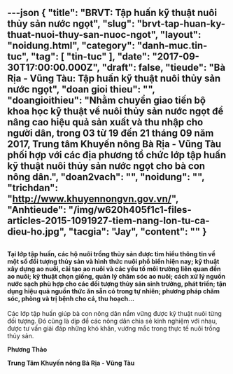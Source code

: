 ---json
{
    "title": "BRVT: Tập huấn kỹ thuật nuôi thủy sản nước ngọt",
    "slug": "brvt-tap-huan-ky-thuat-nuoi-thuy-san-nuoc-ngot",
    "layout": "noidung.html",
    "category": "danh-muc.tin-tuc",
    "tag": [
        "tin-tuc"
    ],
    "date": "2017-09-30T17:00:00.000Z",
    "draft": false,
    "tieude": "Bà Rịa - Vũng Tàu: Tập huấn kỹ thuật nuôi thủy sản nước ngọt",
    "doan gioi thieu": "",
    "doangioithieu": "Nhằm chuyển giao tiến bộ khoa học kỹ thuật về nuôi thủy sản nước ngọt để nâng cao hiệu quả sản xuất và thu nhập cho người dân, trong 03 từ 19 đến 21 tháng 09 năm 2017, Trung tâm Khuyến nông Bà Rịa - Vũng Tàu phối hợp với các địa phương tổ chức lớp tập huấn kỹ thuật nuôi thủy sản nước ngọt cho bà con nông dân.",
    "doan2vach": "",
    "noidung": "",
    "trichdan": "http://www.khuyennongvn.gov.vn/",
    "Anhtieude": "/img/w620h405f1c1-files-articles-2015-1091927-tiem-nang-lon-tu-ca-dieu-ho.jpg",
    "tacgia": "Jay",
    "__content__": ""
}
---
<h2><span style="font-size:14px">Tại lớp tập huấn, c&aacute;c hộ nu&ocirc;i trồng thủy sản được t&igrave;m hiểu th&ocirc;ng tin về một số đối tượng thủy sản v&agrave; h&igrave;nh thức nu&ocirc;i phổ biến hiện nay; kỹ thuật x&acirc;y dựng ao nu&ocirc;i, cải tạo ao nu&ocirc;i v&agrave; c&aacute;c yếu tố m&ocirc;i trường li&ecirc;n quan đến ao nu&ocirc;i; kỹ thuật chọn giống, quản l&yacute; chăm s&oacute;c ao nu&ocirc;i; c&aacute;ch xử l&yacute; nguồn nước sạch ph&ugrave; hợp cho c&aacute;c đối tượng thủy sản sinh trưởng, ph&aacute;t triển; tận dụng hiệu quả nguồn thức ăn sẵn c&oacute; trong tự nhi&ecirc;n; phương ph&aacute;p chăm s&oacute;c, ph&ograve;ng v&agrave; trị bệnh cho c&aacute;, thu hoạch&hellip;</span></h2>

<p><span style="font-size:14px">C&aacute;c lớp tập huấn gi&uacute;p b&agrave; con n&ocirc;ng d&acirc;n nắm vững được kỹ thuật nu&ocirc;i từng đối tượng. Đ&oacute; cũng l&agrave; dịp để c&aacute;c n&ocirc;ng d&acirc;n chia sẻ kinh nghiệm với nhau, được tư vấn giải đ&aacute;p những kh&oacute; khăn, vướng mắc trong thực tế nu&ocirc;i trồng thủy sản.</span></p>

<p><span style="font-size:14px"><strong>Phương Thảo</strong></span></p>

<p><span style="font-size:14px"><strong>Trung T&acirc;m Khuyến n&ocirc;ng&nbsp;B&agrave; Rịa - Vũng T&agrave;u</strong></span></p>
